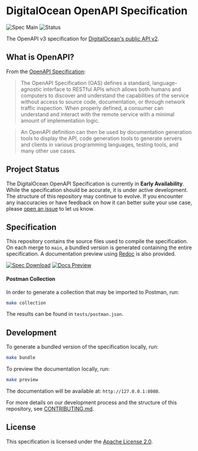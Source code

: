 # DigitalOcean OpenAPI Specification
![Spec Main](https://github.com/digitalocean/apiv2-openapi/workflows/Spec%20Main/badge.svg) ![Status](https://img.shields.io/badge/Status-Early%20Availability-blue)

The OpenAPI v3 specification for [DigitalOcean's public API v2](https://developers.digitalocean.com/documentation/v2/).

## What is OpenAPI?

From the [OpenAPI Specification](https://swagger.io/specification/):

> The OpenAPI Specification (OAS) defines a standard, language-agnostic interface to RESTful APIs which allows both humans and computers to discover and understand the capabilities of the service without access to source code, documentation, or through network traffic inspection. When properly defined, a consumer can understand and interact with the remote service with a minimal amount of implementation logic.

> An OpenAPI definition can then be used by documentation generation tools to display the API, code generation tools to generate servers and clients in various programming languages, testing tools, and many other use cases.

## Project Status

The DigitalOcean OpenAPI Specification is currently in **Early Availability**. While the specification should be accurate, it is under active development. The structure of this repository may continue to evolve. If you encounter any inaccuracies or have feedback on how it can better suite your use case, please [open an issue](https://github.com/digitalocean/apiv2-openapi/issues/new) to let us know.

## Specification

This repository contains the source files used to compile the specification. On each merge to `main`, a bundled version is generated containing the entire specification. A documentation preview using [Redoc](https://github.com/Redocly/redoc) is also provided.

[![Spec Download](https://img.shields.io/badge/Download-OpenAPI%20v3%20Spec-blue?style=for-the-badge&logo=digitalocean)](https://api-engineering.nyc3.digitaloceanspaces.com/spec-ci/DigitalOcean-public.v2.yaml) [![Docs Preview](https://img.shields.io/badge/Preview-OpenAPI%20Documentation-blue?style=for-the-badge&logo=digitalocean)](https://api-engineering.nyc3.digitaloceanspaces.com/spec-ci/redoc-index.html)

#### Postman Collection

In order to generate a collection that may be imported to Postman, run:

```sh
make collection
```

The results can be found in `tests/postman.json`.

## Development

To generate a bundled version of the specification locally, run:

```sh
make bundle
```

To preview the documentation locally, run:

```sh
make preview
```

The documentation will be available at: `http://127.0.0.1:8080`.

For more details on our development process and the structure of this repository, see [CONTRIBUTING.md](/CONTRIBUTING.md).

## License

This specification is licensed under the [Apache License 2.0](/LICENSE).
